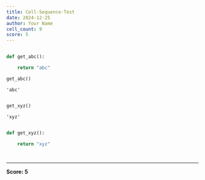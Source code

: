 ```yaml
---
title: Cell-Sequence-Test
date: 2024-12-25
author: Your Name
cell_count: 9
score: 5
---
```


```python

```


```python
def get_abc():

    return "abc"
```


```python
get_abc()
```




    'abc'




```python

```


```python
get_xyz()
```




    'xyz'




```python

```


```python
def get_xyz():

    return "xyz"
```


```python

```


```python

```


---
**Score: 5**